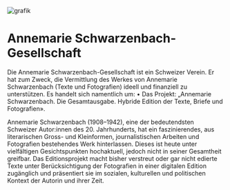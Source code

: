 ![grafik](https://github.com/user-attachments/assets/0f1bbbcd-e15e-49bb-abee-128a99d81178)

# Annemarie Schwarzenbach-Gesellschaft 
Die Annemarie Schwarzenbach-Gesellschaft ist ein Schweizer Verein. Er hat zum Zweck, die Vermittlung des Werkes von Annemarie Schwarzenbach (Texte und Fotografien) ideell und finanziell zu unterstützen. Es handelt sich namentlich um:
•	Das Projekt: „Annemarie Schwarzenbach. Die Gesamtausgabe. Hybride Edition der Texte, Briefe und Fotografien». 

Annemarie Schwarzenbach (1908–1942), eine der bedeutendsten Schweizer Autor:innen des 20. Jahrhunderts, hat ein faszinierendes, aus literarischen Gross- und Kleinformen, journalistischen Arbeiten und Fotografien bestehendes Werk hinterlassen. Dieses ist heute unter vielfältigen Gesichtspunkten hochaktuell, jedoch nicht in seiner Gesamtheit greifbar. Das Editionsprojekt macht bisher verstreut oder gar nicht edierte Texte unter Berücksichtigung der Fotografien in einer digitalen Edition zugänglich und präsentiert sie im sozialen, kulturellen und politischen Kontext der Autorin und ihrer Zeit.
